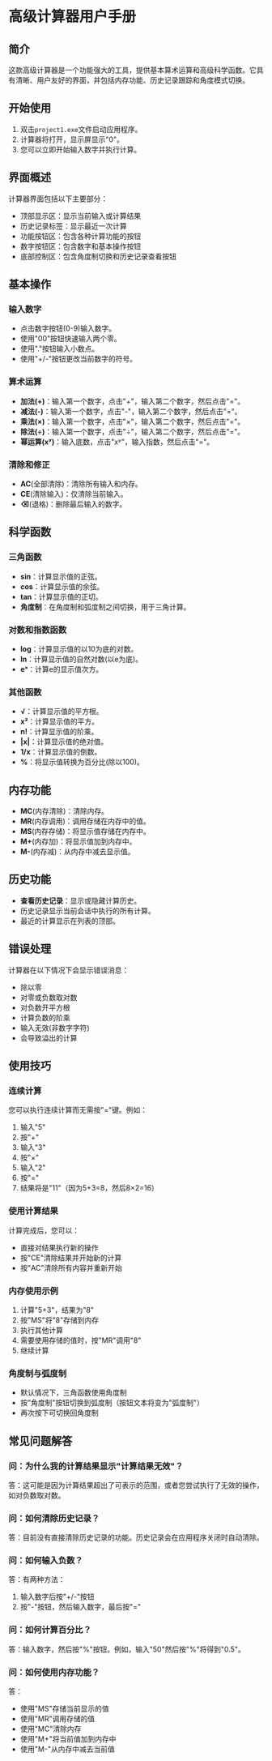 # 高级计算器用户手册

## 简介
这款高级计算器是一个功能强大的工具，提供基本算术运算和高级科学函数。它具有清晰、用户友好的界面，并包括内存功能、历史记录跟踪和角度模式切换。

## 开始使用
1. 双击`project1.exe`文件启动应用程序。
2. 计算器将打开，显示屏显示"0"。
3. 您可以立即开始输入数字并执行计算。

## 界面概述
计算器界面包括以下主要部分：
- 顶部显示区：显示当前输入或计算结果
- 历史记录标签：显示最近一次计算
- 功能按钮区：包含各种计算功能的按钮
- 数字按钮区：包含数字和基本操作按钮
- 底部控制区：包含角度制切换和历史记录查看按钮

## 基本操作

### 输入数字
- 点击数字按钮(0-9)输入数字。
- 使用"00"按钮快速输入两个零。
- 使用"."按钮输入小数点。
- 使用"+/-"按钮更改当前数字的符号。

### 算术运算
- **加法(+)**：输入第一个数字，点击"+"，输入第二个数字，然后点击"="。
- **减法(-)**：输入第一个数字，点击"-"，输入第二个数字，然后点击"="。
- **乘法(×)**：输入第一个数字，点击"×"，输入第二个数字，然后点击"="。
- **除法(÷)**：输入第一个数字，点击"÷"，输入第二个数字，然后点击"="。
- **幂运算(xʸ)**：输入底数，点击"xʸ"，输入指数，然后点击"="。

### 清除和修正
- **AC**(全部清除)：清除所有输入和内存。
- **CE**(清除输入)：仅清除当前输入。
- **⌫**(退格)：删除最后输入的数字。

## 科学函数

### 三角函数
- **sin**：计算显示值的正弦。
- **cos**：计算显示值的余弦。
- **tan**：计算显示值的正切。
- **角度制**：在角度制和弧度制之间切换，用于三角计算。

### 对数和指数函数
- **log**：计算显示值的以10为底的对数。
- **ln**：计算显示值的自然对数(以e为底)。
- **eˣ**：计算e的显示值次方。

### 其他函数
- **√**：计算显示值的平方根。
- **x²**：计算显示值的平方。
- **n!**：计算显示值的阶乘。
- **|x|**：计算显示值的绝对值。
- **1/x**：计算显示值的倒数。
- **%**：将显示值转换为百分比(除以100)。

## 内存功能
- **MC**(内存清除)：清除内存。
- **MR**(内存调用)：调用存储在内存中的值。
- **MS**(内存存储)：将显示值存储在内存中。
- **M+**(内存加)：将显示值加到内存中。
- **M-**(内存减)：从内存中减去显示值。

## 历史功能
- **查看历史记录**：显示或隐藏计算历史。
- 历史记录显示当前会话中执行的所有计算。
- 最近的计算显示在列表的顶部。

## 错误处理
计算器在以下情况下会显示错误消息：
- 除以零
- 对零或负数取对数
- 对负数开平方根
- 计算负数的阶乘
- 输入无效(非数字字符)
- 会导致溢出的计算

## 使用技巧

### 连续计算
您可以执行连续计算而无需按"="键。例如：
1. 输入"5"
2. 按"+"
3. 输入"3"
4. 按"×"
5. 输入"2"
6. 按"="
7. 结果将是"11"（因为5+3=8，然后8×2=16）

### 使用计算结果
计算完成后，您可以：
- 直接对结果执行新的操作
- 按"CE"清除结果并开始新的计算
- 按"AC"清除所有内容并重新开始

### 内存使用示例
1. 计算"5+3"，结果为"8"
2. 按"MS"将"8"存储到内存
3. 执行其他计算
4. 需要使用存储的值时，按"MR"调用"8"
5. 继续计算

### 角度制与弧度制
- 默认情况下，三角函数使用角度制
- 按"角度制"按钮切换到弧度制（按钮文本将变为"弧度制"）
- 再次按下可切换回角度制

## 常见问题解答

### 问：为什么我的计算结果显示"计算结果无效"？
答：这可能是因为计算结果超出了可表示的范围，或者您尝试执行了无效的操作，如对负数取对数。

### 问：如何清除历史记录？
答：目前没有直接清除历史记录的功能。历史记录会在应用程序关闭时自动清除。

### 问：如何输入负数？
答：有两种方法：
1. 输入数字后按"+/-"按钮
2. 按"-"按钮，然后输入数字，最后按"="

### 问：如何计算百分比？
答：输入数字，然后按"%"按钮。例如，输入"50"然后按"%"将得到"0.5"。

### 问：如何使用内存功能？
答：
- 使用"MS"存储当前显示的值
- 使用"MR"调用存储的值
- 使用"MC"清除内存
- 使用"M+"将当前值加到内存中
- 使用"M-"从内存中减去当前值
